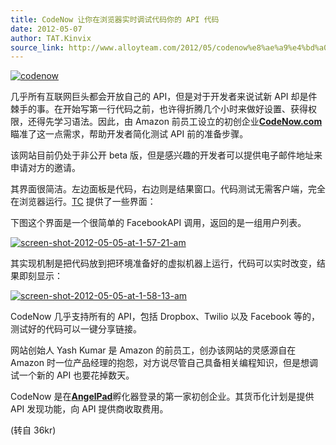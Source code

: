 ```yaml
---
title: CodeNow 让你在浏览器实时调试代码你的 API 代码
date: 2012-05-07
author: TAT.Kinvix
source_link: http://www.alloyteam.com/2012/05/codenow%e8%ae%a9%e4%bd%a0%e5%9c%a8%e6%b5%8f%e8%a7%88%e5%99%a8%e5%ae%9e%e6%97%b6%e8%b0%83%e8%af%95%e4%bb%a3%e7%a0%81%e4%bd%a0%e7%9a%84api%e4%bb%a3%e7%a0%81/
---
```


<!-- {% raw %} - for jekyll -->

[![](http://www.alloyteam.com/wp-content/uploads/auto_save_image/2012/05/064644lO0.jpg "codenow")](http://www.alloyteam.com/?attachment_id=106339)

几乎所有互联网巨头都会开放自己的 API，但是对于开发者来说试新 API 却是件棘手的事。在开始写第一行代码之前，也许得折腾几个小时来做好设置、获得权限，还得先学习语法。因此，由 Amazon 前员工设立的初创企业[**CodeNow.com**](http://www.codenow.com/)瞄准了这一点需求，帮助开发者简化测试 API 前的准备步骤。

该网站目前仍处于非公开 beta 版，但是感兴趣的开发者可以提供电子邮件地址来申请对方的邀请。

其界面很简洁。左边面板是代码，右边则是结果窗口。代码测试无需客户端，完全在浏览器运行。[TC](http://techcrunch.com/2012/05/04/new-start-up-codenow-com-lets-you-build-and-test-code-in-real-time-in-your-browser/) 提供了一些界面：

下图这个界面是一个很简单的 FacebookAPI 调用，返回的是一组用户列表。

[![](http://www.alloyteam.com/wp-content/uploads/auto_save_image/2012/05/064648ZKb.png "screen-shot-2012-05-05-at-1-57-21-am")](http://www.alloyteam.com/?attachment_id=106335)

其实现机制是把代码放到把环境准备好的虚拟机器上运行，代码可以实时改变，结果即刻显示：

[![](http://www.alloyteam.com/wp-content/uploads/auto_save_image/2012/05/064650aRZ.png "screen-shot-2012-05-05-at-1-58-13-am")](http://www.alloyteam.com/?attachment_id=106336)

CodeNow 几乎支持所有的 API，包括 Dropbox、Twilio 以及 Facebook 等的，测试好的代码可以一键分享链接。

网站创始人 Yash Kumar 是 Amazon 的前员工，创办该网站的灵感源自在 Amazon 时一位产品经理的抱怨，对方说尽管自己具备相关编程知识，但是想调试一个新的 API 也要花掉数天。

CodeNow 是在[**AngelPad**](http://angelpad.org/)孵化器登录的第一家初创企业。其货币化计划是提供 API 发现功能，向 API 提供商收取费用。

(转自 36kr)


<!-- {% endraw %} - for jekyll -->